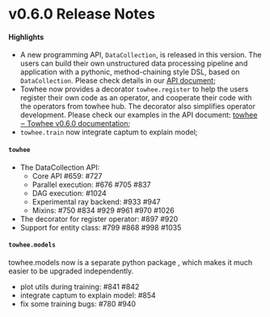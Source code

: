# v0.6.0 Release Notes

#### Highlights

- A new programming API, `DataCollection`, is released in this version. The users can build their own unstructured data processing pipeline and application with a pythonic,  method-chaining style DSL, based on `DataCollection`. Please check details in our [API document](https://towhee.readthedocs.io/en/main/data_collection/get_started.html);
- Towhee now provides a decorator `towhee.register` to help the users register their own  code as an operator, and cooperate their code with the operators from towhee hub. The decorator also simplifies operator development. Please check our examples in the API document: [towhee ‒ Towhee v0.6.0 documentation](https://towhee.readthedocs.io/en/main/towhee/towhee.html);
- `towhee.train` now integrate captum to explain model;

#### `towhee`

- The DataCollection API:
  - Core API #659: #727
  - Parallel execution: #676 #705 #837
  - DAG execution: #1024
  - Experimental ray backend: #933 #947
  - Mixins: #750 #834 #929 #961 #970 #1026
- The decorator for register operator: #897 #920
- Support for entity class: #799 #868 #998 #1035

#### `towhee.models`

towhee.models now is a separate python package , which makes it much easier to be upgraded independently.
- plot utils during training: #841 #842
- integrate captum to explain model: #854
- fix some training bugs: #780 #940
